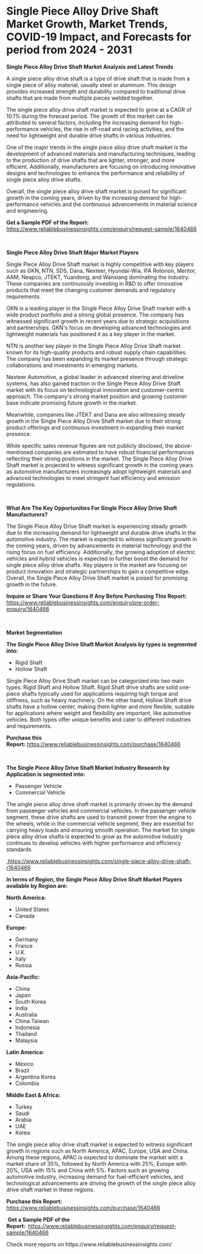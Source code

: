 <p><h1>Single Piece Alloy Drive Shaft Market Growth, Market Trends, COVID-19 Impact, and Forecasts for period from 2024 - 2031</h1></p><p><strong>Single Piece Alloy Drive Shaft Market Analysis and Latest Trends</strong></p>
<p><p>A single piece alloy drive shaft is a type of drive shaft that is made from a single piece of alloy material, usually steel or aluminum. This design provides increased strength and durability compared to traditional drive shafts that are made from multiple pieces welded together.</p><p>The single piece alloy drive shaft market is expected to grow at a CAGR of 10.1% during the forecast period. The growth of this market can be attributed to several factors, including the increasing demand for high-performance vehicles, the rise in off-road and racing activities, and the need for lightweight and durable drive shafts in various industries.</p><p>One of the major trends in the single piece alloy drive shaft market is the development of advanced materials and manufacturing techniques, leading to the production of drive shafts that are lighter, stronger, and more efficient. Additionally, manufacturers are focusing on introducing innovative designs and technologies to enhance the performance and reliability of single piece alloy drive shafts.</p><p>Overall, the single piece alloy drive shaft market is poised for significant growth in the coming years, driven by the increasing demand for high-performance vehicles and the continuous advancements in material science and engineering.</p></p>
<p><strong>Get a Sample PDF of the Report:&nbsp;</strong> <a href="https://www.reliablebusinessinsights.com/enquiry/request-sample/1640466">https://www.reliablebusinessinsights.com/enquiry/request-sample/1640466</a></p>
<p>&nbsp;</p>
<p><strong>Single Piece Alloy Drive Shaft Major Market Players</strong></p>
<p><p>Single Piece Alloy Drive Shaft market is highly competitive with key players such as GKN, NTN, SDS, Dana, Nexteer, Hyundai-Wia, IFA Rotorion, Meritor, AAM, Neapco, JTEKT, Yuandong, and Wanxiang dominating the industry. These companies are continuously investing in R&D to offer innovative products that meet the changing customer demands and regulatory requirements.</p><p>GKN is a leading player in the Single Piece Alloy Drive Shaft market with a wide product portfolio and a strong global presence. The company has witnessed significant growth in recent years due to strategic acquisitions and partnerships. GKN's focus on developing advanced technologies and lightweight materials has positioned it as a key player in the market.</p><p>NTN is another key player in the Single Piece Alloy Drive Shaft market known for its high-quality products and robust supply chain capabilities. The company has been expanding its market presence through strategic collaborations and investments in emerging markets.</p><p>Nexteer Automotive, a global leader in advanced steering and driveline systems, has also gained traction in the Single Piece Alloy Drive Shaft market with its focus on technological innovation and customer-centric approach. The company's strong market position and growing customer base indicate promising future growth in the market.</p><p>Meanwhile, companies like JTEKT and Dana are also witnessing steady growth in the Single Piece Alloy Drive Shaft market due to their strong product offerings and continuous investment in expanding their market presence.</p><p>While specific sales revenue figures are not publicly disclosed, the above-mentioned companies are estimated to have robust financial performances reflecting their strong positions in the market. The Single Piece Alloy Drive Shaft market is projected to witness significant growth in the coming years as automotive manufacturers increasingly adopt lightweight materials and advanced technologies to meet stringent fuel efficiency and emission regulations.</p></p>
<p>&nbsp;</p>
<p><strong>What Are The Key Opportunities For Single Piece Alloy Drive Shaft Manufacturers?</strong></p>
<p><p>The Single Piece Alloy Drive Shaft market is experiencing steady growth due to the increasing demand for lightweight and durable drive shafts in the automotive industry. The market is expected to witness significant growth in the coming years, driven by advancements in material technology and the rising focus on fuel efficiency. Additionally, the growing adoption of electric vehicles and hybrid vehicles is expected to further boost the demand for single piece alloy drive shafts. Key players in the market are focusing on product innovation and strategic partnerships to gain a competitive edge. Overall, the Single Piece Alloy Drive Shaft market is poised for promising growth in the future.</p></p>
<p><strong>Inquire or Share Your Questions If Any Before Purchasing This Report:</strong> <a href="https://www.reliablebusinessinsights.com/enquiry/pre-order-enquiry/1640466">https://www.reliablebusinessinsights.com/enquiry/pre-order-enquiry/1640466</a></p>
<p>&nbsp;</p>
<p><strong>Market Segmentation</strong></p>
<p><strong>The Single Piece Alloy Drive Shaft Market Analysis by types is segmented into:</strong></p>
<p><ul><li>Rigid Shaft</li><li>Hollow Shaft</li></ul></p>
<p><p>Single Piece Alloy Drive Shaft market can be categorized into two main types: Rigid Shaft and Hollow Shaft. Rigid Shaft drive shafts are solid one-piece shafts typically used for applications requiring high torque and stiffness, such as heavy machinery. On the other hand, Hollow Shaft drive shafts have a hollow center, making them lighter and more flexible, suitable for applications where weight and flexibility are important, like automotive vehicles. Both types offer unique benefits and cater to different industries and requirements.</p></p>
<p><strong>Purchase this Report:&nbsp;</strong><a href="https://www.reliablebusinessinsights.com/purchase/1640466">https://www.reliablebusinessinsights.com/purchase/1640466</a></p>
<p>&nbsp;</p>
<p><strong>The Single Piece Alloy Drive Shaft Market Industry Research by Application is segmented into:</strong></p>
<p><ul><li>Passenger Vehicle</li><li>Commercial Vehicle</li></ul></p>
<p><p>The single piece alloy drive shaft market is primarily driven by the demand from passenger vehicles and commercial vehicles. In the passenger vehicle segment, these drive shafts are used to transmit power from the engine to the wheels, while in the commercial vehicle segment, they are essential for carrying heavy loads and ensuring smooth operation. The market for single piece alloy drive shafts is expected to grow as the automotive industry continues to develop vehicles with higher performance and efficiency standards.</p></p>
<p><a href="https://www.reliablebusinessinsights.com/single-piece-alloy-drive-shaft-r1640466">&nbsp;https://www.reliablebusinessinsights.com/single-piece-alloy-drive-shaft-r1640466</a></p>
<p><strong>In terms of Region, the Single Piece Alloy Drive Shaft Market Players available by Region are:</strong></p>
<p>
    <p> <strong> North America: </strong>
        <ul>
            <li>United States</li>
            <li>Canada</li>
        </ul>
        </p> 
    <p> <strong> Europe: </strong>
        <ul>
            <li>Germany</li>
            <li>France</li>
            <li>U.K.</li>
            <li>Italy</li>
            <li>Russia</li>
        </ul>
        </p> 
    <p> <strong> Asia-Pacific: </strong>
        <ul>
            <li>China</li>
            <li>Japan</li>
            <li>South Korea</li>
            <li>India</li>
            <li>Australia</li>
            <li>China Taiwan</li>
            <li>Indonesia</li>
            <li>Thailand</li>
            <li>Malaysia</li>
        </ul>
        </p> 
    <p> <strong> Latin America: </strong>
        <ul>
            <li>Mexico</li>
            <li>Brazil</li>
            <li>Argentina Korea</li>
            <li>Colombia</li>
        </ul>
        </p> 
    <p> <strong> Middle East & Africa: </strong>
        <ul>
            <li>Turkey</li>
            <li>Saudi</li>
            <li>Arabia</li>
            <li>UAE</li>
            <li>Korea</li>
        </ul>
    </p>
    </p>
<p><p>The single piece alloy drive shaft market is expected to witness significant growth in regions such as North America, APAC, Europe, USA and China. Among these regions, APAC is expected to dominate the market with a market share of 35%, followed by North America with 25%, Europe with 20%, USA with 15% and China with 5%. Factors such as growing automotive industry, increasing demand for fuel-efficient vehicles, and technological advancements are driving the growth of the single piece alloy drive shaft market in these regions.</p></p>
<p><strong>Purchase this Report: </strong><a href="https://www.reliablebusinessinsights.com/purchase/1640466">https://www.reliablebusinessinsights.com/purchase/1640466</a></p>
<p>&nbsp;<strong>Get a Sample PDF of the Report:&nbsp;&nbsp;</strong><a href="https://www.reliablebusinessinsights.com/enquiry/request-sample/1640466">https://www.reliablebusinessinsights.com/enquiry/request-sample/1640466</a></p>
<p><strong></strong></p>
<p>Check more reports on https://www.reliablebusinessinsights.com/</p>